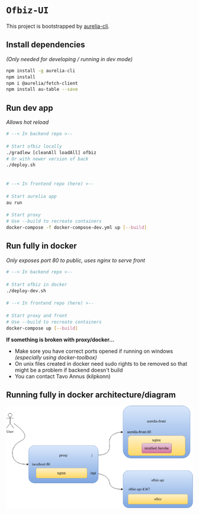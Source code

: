 # `Ofbiz-UI`

This project is bootstrapped by [aurelia-cli](https://github.com/aurelia/cli).

## Install dependencies
_(Only needed for developing / running in dev mode)_

```bash
npm install -g aurelia-cli
npm install
npm i @aurelia/fetch-client
npm install au-table --save
```

## Run dev app
_Allows hot reload_
```bash
# --< In backend repo >--

# Start ofbiz locally
./gradlew [cleanAll loadAll] ofbiz
# Or with newer version of back
./deploy.sh


# --< In frontend repo (here) >--

# Start aurelia app
au run

# Start proxy
# Use --build to recreate containers
docker-compose -f docker-compose-dev.yml up [--build]
```

## Run fully in docker
_Only exposes port 80 to public, uses nginx to serve front_
```bash
# --< In backend repo >--

# Start ofbiz in docker
./deploy-dev.sh

# --< In frontend repo (here) >--

# Start proxy and front
# Use --build to recreate containers
docker-compose up [--build]
```

**If something is broken with proxy/docker...**
- Make sore you have correct ports opened if running on windows _(especially using docker-toolbox)_
- On unix files created in docker need sudo rights to be removed so that might be a problem if backend doesn't build
- You can contact Tavo Annus (kilpkonn)

## Running fully in docker architecture/diagram
![img](./readme/deploy-proxy.png)
